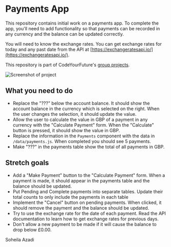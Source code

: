 # Payments App

This repository contains initial work on a payments app. To complete the app, you'll need to add functionality so that payments can be recorded in any currency and the balance can be updated correctly.

You will need to know the exchange rates. You can get exchange rates for today and any past date from the API at [https://exchangeratesapi.io/](https://exchangeratesapi.io/).

This repository is part of CodeYourFuture's [group projects](https://github.com/CodeYourFuture/group-projects).

![Screenshot of project](screenshot.png)

## What you need to do

* Replace the "???" below the account balance. It should show the account balance in the currency which is selected on the right. When the user changes the selection, it should update the value.
* Allow the user to calculate the value in GBP of a payment in any currency with the "Calculate Payment" form. When the "Calculate" button is pressed, it should show the value in GBP.
* Replace the information in the `Payments` component with the data in `/data/payments.js`. When completed you should see 5 payments.
* Make "???" in the payments table show the total of all payments in GBP.

## Stretch goals

* Add a "Make Payment" button to the "Calculate Payment" form. When a payment is made, it should appear in the payments table and the balance should be updated.
* Put Pending and Complete payments into separate tables. Update their total counts to only include the payments in each table
* Implement the "Cancel" button on pending payments. When clicked, it should remove the payment and the balance should be updated.
* Try to use the exchange rate for the date of each payment. Read the API documentation to learn how to get exchange rates for previous days.
* Don't allow a new payment to be made if it will cause the balance to drop below £0.00.

Soheila Azadi
